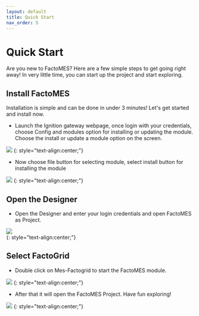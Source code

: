 ```yaml
---
layout: default
title: Quick Start
nav_order: 5
---
```

# Quick Start
Are you new to FactoMES? Here are a few simple steps to get going right away! In very little time, you can start up the project and start exploring. 

## Install FactoMES
Installation is simple and can be done in under 3 minutes! Let's get started and install now.

*	Launch the Ignition gateway webpage, once login with your credentials, choose Config and modules option for installing or updating the module. Choose the install or update a module option on the screen.

![](../../assets/images/quickstart/installation-1.png) 
{: style="text-align:center;"}

*	Now choose file button for selecting module, select install button for installing the module
 
![](../../assets/images/quickstart/installation-2.png) 
{: style="text-align:center;"}

## Open the Designer
* Open the Designer and enter your login credentials and open FactoMES as Project.

![](../../assets/images/quickstart/installation-3.png)  
{: style="text-align:center;"}

## Select FactoGrid
* Double click on Mes-Factogrid to start the FactoMES module.

![](../../assets/images/quickstart/installation-4.png) 
{: style="text-align:center;"}

* After that it will open the FactoMES Project. Have fun exploring! 

![](../../assets/images/quickstart/installation-5.png) 
{: style="text-align:center;"}